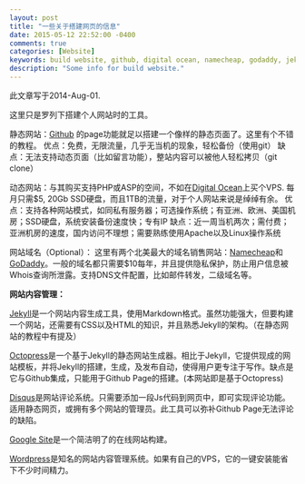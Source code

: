 ```yaml
---
layout: post
title: "一些关于搭建网页的信息"
date: 2015-05-12 22:52:00 -0400
comments: true
categories: [Website]
keywords: build website, github, digital ocean, namecheap, godaddy, jekyll, octopress, disqus, google site, wordprss
description: "Some info for build website."
---
```

此文章写于2014-Aug-01.

这里只是罗列下搭建个人网站时的工具。

静态网站：[Github](https://github.com/) 的page功能就足以搭建一个像样的静态页面了。这里有个不错的教程。
优点：免费，无限流量，几乎无当机的现象，轻松备份（使用git）
缺点：无法支持动态页面（比如留言功能），整站内容可以被他人轻松拷贝（git clone）

<!-- more -->

动态网站：与其购买支持PHP或ASP的空间，不如在[Digital Ocean](https://www.digitalocean.com/)上买个VPS. 每月只需$5, 20Gb SSD硬盘，而且1TB的流量，对于个人网站来说是绰绰有余。
优点：支持各种网站模式，如同私有服务器；可选操作系统；有亚洲、欧洲、美国机房；SSD硬盘，系统安装备份速度快；专有IP
缺点：近一周当机两次；需付费；亚洲机房的速度，国内访问不理想；需要熟练使用Apache以及Linux操作系统

网站域名（Optional）：
这里有两个北美最大的域名销售网站：[Namecheap](https://www.namecheap.com/)和[GoDaddy](https://www.godaddy.com)。一般的域名都只需要$10每年，并且提供隐私保护，防止用户信息被Whois查询所泄露。支持DNS文件配置，比如邮件转发，二级域名等。

**网站内容管理：**

[Jekyll](http://jekyllrb.com/)是一个网站内容生成工具，使用Markdown格式。虽然功能强大，但要构建一个网站，还需要有CSS以及HTML的知识，并且熟悉Jekyll的架构。（在静态网站的教程中有提及）

[Octopress](http://octopress.org/)是一个基于Jekyll的静态网站生成器。相比于Jekyll，它提供现成的网站模板，并将Jekyll的搭建，生成，及发布自动，使得用户更专注于写作。缺点是它与Github集成，只能用于Github Page的搭建。(本网站即是基于Octopress)

[Disqus](https://disqus.com/)是网站评论系统。只需要添加一段Js代码到网页中，即可实现评论功能。适用静态网页，或拥有多个网站的管理员。此工具可以弥补Github Page无法评论的缺陷。

[Google Site](https://sites.google.com)是一个简洁明了的在线网站构建。

[Wordpress](https://zh-cn.wordpress.com/)是知名的网站内容管理系统。如果有自己的VPS，它的一键安装能省下不少时间精力。
